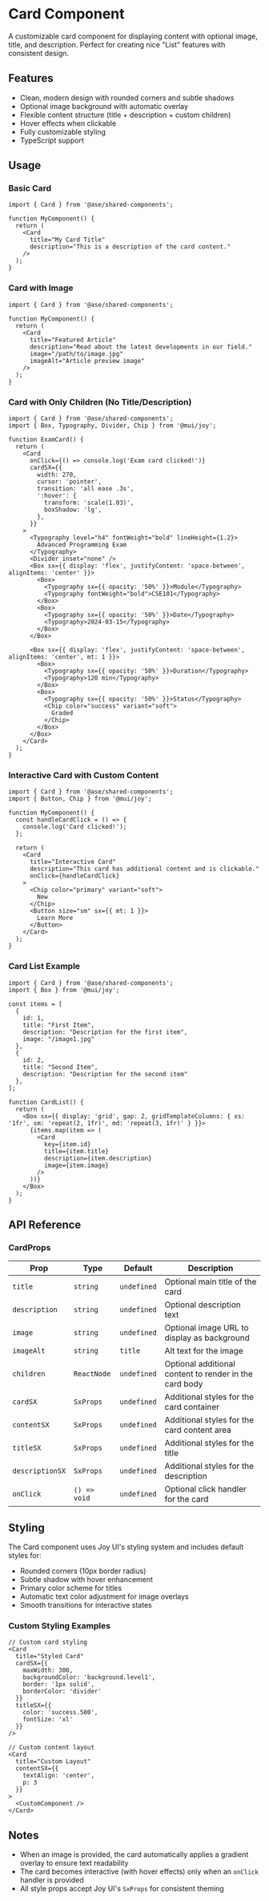 # Card Component

A customizable card component for displaying content with optional image, title, and description. Perfect for creating nice "List" features with consistent design.

## Features

- Clean, modern design with rounded corners and subtle shadows
- Optional image background with automatic overlay
- Flexible content structure (title + description + custom children)
- Hover effects when clickable
- Fully customizable styling
- TypeScript support

## Usage

### Basic Card

```tsx
import { Card } from '@ase/shared-components';

function MyComponent() {
  return (
    <Card
      title="My Card Title"
      description="This is a description of the card content."
    />
  );
}
```

### Card with Image

```tsx
import { Card } from '@ase/shared-components';

function MyComponent() {
  return (
    <Card
      title="Featured Article"
      description="Read about the latest developments in our field."
      image="/path/to/image.jpg"
      imageAlt="Article preview image"
    />
  );
}
```

### Card with Only Children (No Title/Description)

```tsx
import { Card } from '@ase/shared-components';
import { Box, Typography, Divider, Chip } from '@mui/joy';

function ExamCard() {
  return (
    <Card
      onClick={() => console.log('Exam card clicked!')}
      cardSX={{
        width: 270,
        cursor: 'pointer',
        transition: 'all ease .3s',
        ':hover': {
          transform: 'scale(1.03)',
          boxShadow: 'lg',
        },
      }}
    >
      <Typography level="h4" fontWeight="bold" lineHeight={1.2}>
        Advanced Programming Exam
      </Typography>
      <Divider inset="none" />
      <Box sx={{ display: 'flex', justifyContent: 'space-between', alignItems: 'center' }}>
        <Box>
          <Typography sx={{ opacity: '50%' }}>Module</Typography>
          <Typography fontWeight="bold">CSE101</Typography>
        </Box>
        <Box>
          <Typography sx={{ opacity: '50%' }}>Date</Typography>
          <Typography>2024-03-15</Typography>
        </Box>
      </Box>

      <Box sx={{ display: 'flex', justifyContent: 'space-between', alignItems: 'center', mt: 1 }}>
        <Box>
          <Typography sx={{ opacity: '50%' }}>Duration</Typography>
          <Typography>120 min</Typography>
        </Box>
        <Box>
          <Typography sx={{ opacity: '50%' }}>Status</Typography>
          <Chip color="success" variant="soft">
            Graded
          </Chip>
        </Box>
      </Box>
    </Card>
  );
}
```

### Interactive Card with Custom Content

```tsx
import { Card } from '@ase/shared-components';
import { Button, Chip } from '@mui/joy';

function MyComponent() {
  const handleCardClick = () => {
    console.log('Card clicked!');
  };

  return (
    <Card
      title="Interactive Card"
      description="This card has additional content and is clickable."
      onClick={handleCardClick}
    >
      <Chip color="primary" variant="soft">
        New
      </Chip>
      <Button size="sm" sx={{ mt: 1 }}>
        Learn More
      </Button>
    </Card>
  );
}
```

### Card List Example

```tsx
import { Card } from '@ase/shared-components';
import { Box } from '@mui/joy';

const items = [
  {
    id: 1,
    title: "First Item",
    description: "Description for the first item",
    image: "/image1.jpg"
  },
  {
    id: 2,
    title: "Second Item",
    description: "Description for the second item"
  },
];

function CardList() {
  return (
    <Box sx={{ display: 'grid', gap: 2, gridTemplateColumns: { xs: '1fr', sm: 'repeat(2, 1fr)', md: 'repeat(3, 1fr)' } }}>
      {items.map(item => (
        <Card
          key={item.id}
          title={item.title}
          description={item.description}
          image={item.image}
        />
      ))}
    </Box>
  );
}
```

## API Reference

### CardProps

| Prop | Type | Default | Description |
|------|------|---------|-------------|
| `title` | `string` | `undefined` | Optional main title of the card |
| `description` | `string` | `undefined` | Optional description text |
| `image` | `string` | `undefined` | Optional image URL to display as background |
| `imageAlt` | `string` | `title` | Alt text for the image |
| `children` | `ReactNode` | `undefined` | Optional additional content to render in the card body |
| `cardSX` | `SxProps` | `undefined` | Additional styles for the card container |
| `contentSX` | `SxProps` | `undefined` | Additional styles for the card content area |
| `titleSX` | `SxProps` | `undefined` | Additional styles for the title |
| `descriptionSX` | `SxProps` | `undefined` | Additional styles for the description |
| `onClick` | `() => void` | `undefined` | Optional click handler for the card |

## Styling

The Card component uses Joy UI's styling system and includes default styles for:

- Rounded corners (10px border radius)
- Subtle shadow with hover enhancement
- Primary color scheme for titles
- Automatic text color adjustment for image overlays
- Smooth transitions for interactive states

### Custom Styling Examples

```tsx
// Custom card styling
<Card
  title="Styled Card"
  cardSX={{
    maxWidth: 300,
    backgroundColor: 'background.level1',
    border: '1px solid',
    borderColor: 'divider'
  }}
  titleSX={{
    color: 'success.500',
    fontSize: 'xl'
  }}
/>

// Custom content layout
<Card
  title="Custom Layout"
  contentSX={{
    textAlign: 'center',
    p: 3
  }}
>
  <CustomComponent />
</Card>
```

## Notes

- When an image is provided, the card automatically applies a gradient overlay to ensure text readability
- The card becomes interactive (with hover effects) only when an `onClick` handler is provided
- All style props accept Joy UI's `SxProps` for consistent theming
